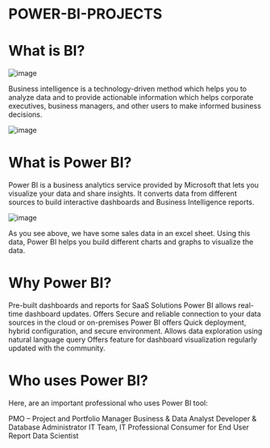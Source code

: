 # POWER-BI-PROJECTS

# What is BI?

![image](https://user-images.githubusercontent.com/90493668/148654611-c8ec5d94-fa03-4743-bcf4-3b6bd6f3c306.png)


Business intelligence is a technology-driven method which helps you to analyze data and to provide actionable information which helps corporate executives, business managers, and other users to make informed business decisions.

![image](https://user-images.githubusercontent.com/90493668/148654283-c670cb8f-66ce-4163-821b-78d8e32e00e7.png)

# What is Power BI? 

Power BI is a business analytics service provided by Microsoft that lets you visualize your data and share insights.
It converts data from different sources to build interactive dashboards and Business Intelligence reports.

![image](https://user-images.githubusercontent.com/90493668/148654317-70f96b0c-99bc-4d62-b0ac-f8615952d412.png)

As you see above, we have some sales data in an excel sheet. Using this data, Power BI helps you build different charts and graphs to visualize the data.

# Why Power BI?

Pre-built dashboards and reports for SaaS Solutions
Power BI allows real-time dashboard updates.
Offers Secure and reliable connection to your data sources in the cloud or on-premises
Power BI offers Quick deployment, hybrid configuration, and secure environment.
Allows data exploration using natural language query
Offers feature for dashboard visualization regularly updated with the community.

# Who uses Power BI?

Here, are an important professional who uses Power BI tool:

PMO – Project and Portfolio Manager
Business & Data Analyst
Developer & Database Administrator
IT Team, IT Professional
Consumer for End User Report
Data Scientist

